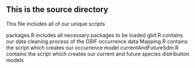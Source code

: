 ## This is the source directory

This file includes all of our unique scripts

packages.R includes all necessary packages to be loaded
gbif.R contains our data cleaning process of the GBIF occurrence data
Mapping.R contains the script which creates our occurrence model
currentAndFutureSdm.R contains the script which creates our current and future species distribution models 